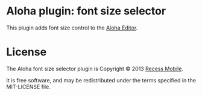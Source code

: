 Aloha plugin: font size selector
================================

This plugin adds font size control to the [Aloha Editor](http://www.aloha-editor.org/).


License
=======

The Aloha font size selector plugin is Copyright © 2013 [Recess Mobile](http://recess.im/).

It is free software, and may be redistributed under the terms specified in the MIT-LICENSE file.
